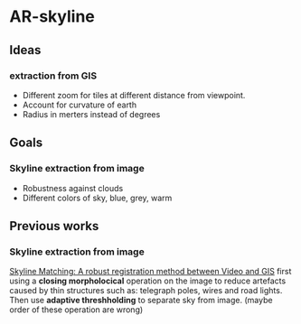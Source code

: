 # AR-skyline

## Ideas
### extraction from GIS
- Different zoom for tiles at different distance from viewpoint.
- Account for curvature of  earth
- Radius in merters instead of degrees

## Goals
### Skyline extraction from image
- Robustness against clouds
- Different colors of sky, blue, grey, warm

## Previous works
### Skyline extraction from image
[Skyline Matching: A robust registration method between Video and GIS](https://www.researchgate.net/publication/245031401_Skyline_Matching_A_robust_registration_method_between_Video_and_GIS)
first using a **closing morpholocical** operation on the image to reduce artefacts
caused by thin structures such as: telegraph poles, wires and road lights. Then use **adaptive threshholding** to separate sky from image. (maybe order of these operation are wrong)